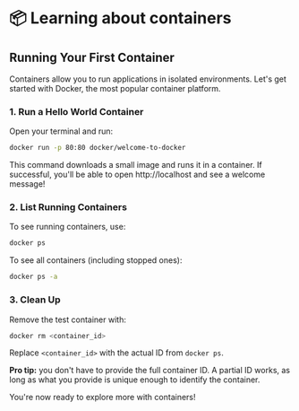 # 📦 Learning about containers

## Running Your First Container

Containers allow you to run applications in isolated environments. Let's get started with Docker, the most popular container platform.

### 1. Run a Hello World Container

Open your terminal and run:

```sh
docker run -p 80:80 docker/welcome-to-docker
```

This command downloads a small image and runs it in a container. If successful, you'll be able to open http://localhost and see a welcome message!

### 2. List Running Containers

To see running containers, use:

```sh
docker ps
```

To see all containers (including stopped ones):

```sh
docker ps -a
```

### 3. Clean Up

Remove the test container with:

```sh
docker rm <container_id>
```

Replace `<container_id>` with the actual ID from `docker ps`. 

**Pro tip:** you don't have to provide the full container ID. A partial ID works, as long as what you provide is unique enough to identify the container.

You're now ready to explore more with containers!